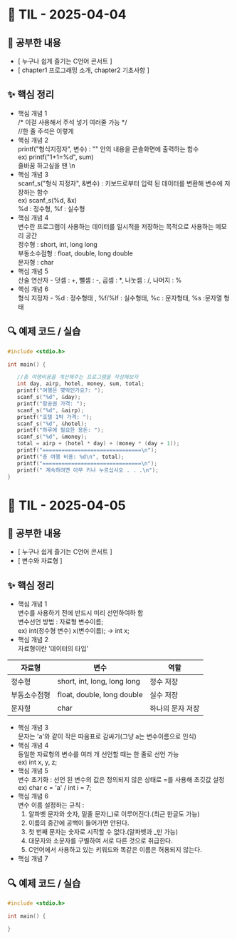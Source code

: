 # 📘 TIL - 2025-04-04

## 📍 공부한 내용
- [ 누구나 쉽게 즐기는 C언어 콘서트 ]
- [ chapter1 프로그래밍 소개, chapter2 기초사항 ]

## ✨ 핵심 정리
- 핵심 개념 1  
/* 이걸 사용해서 주석 넣기 여러줄 가능 */  
//한 줄 주석은 이렇게  
- 핵심 개념 2    
printf("형식지정자", 변수)  : "" 안의 내용을 콘솔화면에 출력하는 함수  
ex) printf("1+1=%d", sum)   
줄바꿈 하고싶을 땐 \n  
- 핵심 개념 3  
scanf_s("형식 지정자", &변수) : 키보드로부터 입력 된 데이터를 변환해 변수에 저장하는 함수  
ex) scanf_s(%d, &x)  
%d : 정수형, %f : 실수형  
- 핵심 개념 4   
변수란 프로그램이 사용하는 데이터를 일시적을 저장하는 목적으로 사용하는 메모리 공간  
정수형 : short, int, long long  
부동소수점형 : float, double, long double  
문자형 : char  
- 핵심 개념 5   
산술 연산자 - 덧셈 : +, 뺄셈 : -, 곱셈 : *, 나눗셈 : /, 나머지 : %  
- 핵심 개념 6  
형식 지정자 - %d : 정수형태 , %f/%lf : 실수형태, %c : 문자형태, %s :문자열 형태  

## 🔍 예제 코드 / 실습
 
 ```c
 #include <stdio.h>
 
 int main() {
 
 	//총 여행비용을 계산해주는 프로그램을 작성해보자
 	int day, airp, hotel, money, sum, total;
 	printf("여행은 몇박인가요?: ");
 	scanf_s("%d", &day);
 	printf("항공권 가격: ");
 	scanf_s("%d", &airp);
 	printf("호텔 1박 가격: ");
 	scanf_s("%d", &hotel);
 	printf("하루에 필요한 용돈: ");
 	scanf_s("%d", &money);
 	total = airp + (hotel * day) + (money * (day + 1));
 	printf("===============================\n");
 	printf("총 여행 비용: %d\n", total);
 	printf("===============================\n");
 	printf(" 계속하려면 아무 키나 누르십시오 . . .\n");
 }
 ```
 
 
 # 📘 TIL - 2025-04-05   
 
 ## 📍 공부한 내용   
 - [ 누구나 쉽게 즐기는 C언어 콘서트 ]  
 - [ 변수와 자료형 ] 
 
 ## ✨ 핵심 정리  
 - 핵심 개념 1  
 변수를 사용하기 전에 반드시 미리 선언하여하 함  
 변수선언 방법 : 자료형 변수이름;  
 ex) int(정수형 변수) x(변수이름); -> int x;  
 - 핵심 개념 2  
자료형이란 '데이터의 타입'
 
| 자료형  | 변수 | 역할 |
|------------|--------|------|
| 정수형     | short, int, long, long long | 정수 저장 |
| 부동소수점형 | float, double, long double | 실수 저장 |
| 문자형     | char | 하나의 문자 저장 |
 - 핵심 개념 3  
 문자는 'a'와 같이 작은 따옴표로 감싸기(그냥 a는 변수이름으로 인식)  
 - 핵심 개념 4  
 동일한 자료형의 변수를 여러 개 선언할 때는 한 줄로 선언 가능  
 ex) int x, y, z;  
 - 핵심 개념 5  
 변수 초기화 : 선언 된 변수의 값은 정의되지 않은 상태로 =를 사용해 초깃값 설정  
 ex) char c = 'a' / int i = 7;  
 - 핵심 개념 6  
 변수 이름 설정하는 규칙 :  
   1. 알파벳 문자와 숫자, 밑줄 문자(_)로 이루어진다.(최근 한글도 가능)  
   2. 이름의 중간에 공백이 들어가면 안된다.  
   3. 첫 번째 문자는 숫자로 시작할 수 없다.(알파벳과 _만 가능)  
   4. 대문자와 소문자를 구별하여 서로 다른 것으로 취급한다.   
   5. C언어에서 사용하고 있는 키워드와 똑같은 이름은 허용되지 않는다.  
 - 핵심 개념 7


## 🔍 예제 코드 / 실습
 
 ```c
 #include <stdio.h>
 
 int main() {
 
 }
 ```
